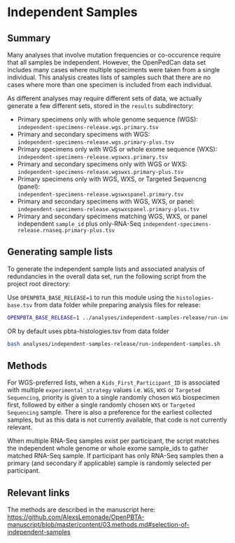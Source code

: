 # Independent Samples

## Summary

Many analyses that involve mutation frequencies or co-occurence require that all samples be independent.
However, the OpenPedCan data set includes many cases where multiple speciments were taken from a single individual.
This analysis creates lists of samples such that there are no cases where more than one specimen is included from each individual.

As different analyses may require different sets of data, we actually generate a few different sets, stored in the `results` subdirectory:
* Primary specimens only with whole genome sequence (WGS):  
`independent-specimens-release.wgs.primary.tsv`
* Primary and secondary specimens with WGS:  
`independent-specimens-release.wgs.primary-plus.tsv`
* Primary specimens only with WGS or whole exome sequence (WXS):  
`independent-specimens-release.wgswxs.primary.tsv`
* Primary and secondary specimens only with WGS or WXS:  
`independent-specimens-release.wgswxs.primary-plus.tsv`
* Primary specimens only with WGS, WXS, or Targeted Sequencng (panel):  
`independent-specimens-release.wgswxspanel.primary.tsv`
* Primary and secondary specimens with WGS, WXS, or panel:  
`independent-specimens-release.wgswxspanel.primary-plus.tsv`
* Primary and secondary specimens matching WGS, WXS, or panel independent `sample_id` plus only-RNA-Seq
`independent-specimens-release.rnaseq.primary-plus.tsv`


## Generating sample lists

To generate the independent sample lists and associated analysis of redundancies in the overall data set, run the following script from the project root directory:

Use `OPENPBTA_BASE_RELEASE=1` to run this module using the `histologies-base.tsv` from data folder while preparing analysis files for release:

```sh
OPENPBTA_BASE_RELEASE=1 ../analyses/independent-samples-release/run-independent-samples.sh 
```

OR by default uses pbta-histologies.tsv from data folder
```sh
bash analyses/independent-samples-release/run-independent-samples.sh
```



## Methods

For WGS-preferred lists, when a `Kids_First_Participant_ID` is associated with multiple `experimental_strategy` values i.e. `WGS`, `WXS` or `Targeted Sequencing`, priority is given to a single randomly chosen `WGS` biospecimen first, followed by either a single randomly chosen `WXS` or `Targeted Sequencing` sample.
There is also a preference for the earliest collected samples, but as this data is not currently available, that code is not currently relevant.

When multiple RNA-Seq samples exist per participant, the script matches the independent whole genome or whole exome sample_ids to gather matched RNA-Seq sample. If participant has only RNA-Seq samples then a primary (and secondary if applicable) sample is randomly selected per participant.  

## Relevant links
The methods are described in the manuscript here:
 https://github.com/AlexsLemonade/OpenPBTA-manuscript/blob/master/content/03.methods.md#selection-of-independent-samples

